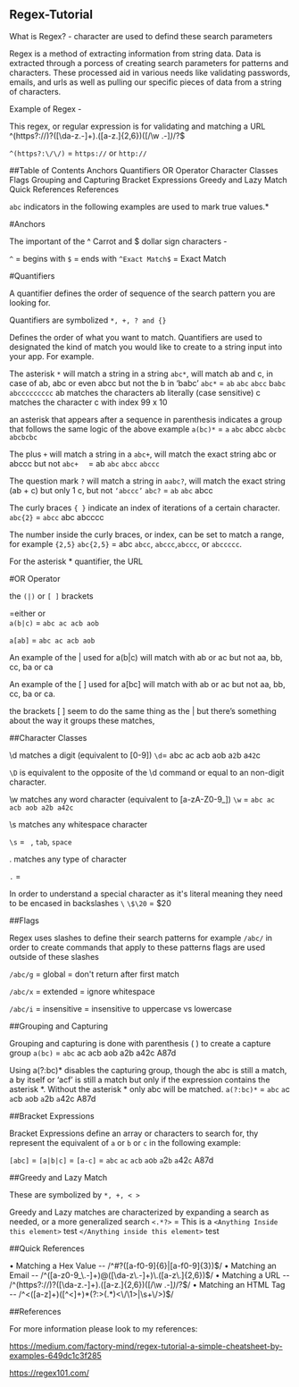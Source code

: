 ## Regex-Tutorial


<!-- ----------------------------- -->


What is Regex? - character are used to defind these search parameters

Regex is a method of extracting information from string data. Data is extracted through a porcess of creating search parameters for patterns and characters. These processed aid in various needs like validating passwords, emails, and urls as well as pulling our specific pieces of data from a string of characters. 


Example of Regex - 

This regex, or regular expression is for validating and matching a URL ^(https?:\/\/)?([\da-z\.-]+)\.([a-z\.]{2,6})([\/\w \.-]*)*\/?$

 `^(https?:\/\/)` = `https://` or `http://` 


##Table of Contents
Anchors
Quantifiers
OR Operator
Character Classes
Flags
Grouping and Capturing
Bracket Expressions
Greedy and Lazy Match
Quick References 
References 


`abc` indicators in the following examples are used to mark true values.*

#Anchors

The important of the ^ Carrot and $ dollar sign characters - 

`^` = begins with 
`$` = ends with 
`^Exact Match$` = Exact Match



#Quantifiers

A quantifier defines the order of sequence of the search pattern you are looking for.

Quantifiers are symbolized  `*, +, ? and {}`

Defines the order of what you want to match. Quantifiers are used to designated the kind of match you would like to create to a string input into your app. For example. 

The asterisk `*` will match a string in a string `abc*`, will match ab and c, in case of ab, abc or even abcc but not the b in ‘babc’
`abc*` = `ab` `abc` `abcc` b`abc` `abccccccccc`
ab matches the characters ab literally (case sensitive)
c matches the character c with index 99 x 10

an asterisk that appears after a sequence in parenthesis indicates a group that follows the same logic of the above example 
`a(bc)*` = `a` `abc` abcc `abcbc` `abcbcbc`

The plus `+` will match a string in a  `abc+`, will match the exact string abc or abccc but not 
`abc+  ` = ab `abc` `abcc` `abccc`

The question mark `?` will match a string in `aabc?`, will match the exact string (ab + c) but only 1 c, but not  `‘abccc’`
`abc?` = `ab` `abc` abcc

The curly braces `{ }` indicate an index of iterations of a certain character. 
`abc{2}` = `abcc` abc abcccc


The number inside the curly braces, or index, can be set to match a range, for example  `{2,5}`
`abc{2,5}` = abc `abcc`, `abccc`,`abccc`, or `abccccc`.

For the asterisk * quantifier, the URL 



#OR Operator

the `(|)` or `[ ]` brackets

=either or  
`a(b|c)` = `abc ac acb aob`

`a[ab]` = `abc ac acb aob`


An example of the | used for a(b|c) will match with ab or ac but not aa, bb, cc, ba or ca

An example of the [ ] used for a[bc] will match with ab or ac but not aa, bb, cc, ba or ca.

the brackets [ ] seem to do the same thing as the | but there’s something about the way it groups these matches,


##Character Classes

\d matches a digit (equivalent to [0-9])
`\d`= abc ac acb aob a`2`b a`42`c

`\D` is equivalent to the opposite of the \d command or equal to an non-digit character. 

\w matches any word character (equivalent to [a-zA-Z0-9_])
`\w` = `abc ac acb aob a2b a42c`

\s matches any whitespace character 

`\s` = ` `, `tab`, `space`

. matches any type of character

`.` = 


In order to understand a special character as it's literal meaning they need to be encased in backslashes `\`
`\$\20` = $20 


##Flags

Regex uses slashes to define their search patterns for example `/abc/` in order to create commands that apply to these patterns flags are used outside of these slashes 

`/abc/g` = global = don't return after first match 

`/abc/x` = extended = ignore whitespace 

`/abc/i` = insensitive  = insensitive to uppercase vs lowercase 


##Grouping and Capturing

Grouping and capturing is done with parenthesis ( ) to create a capture group
`a(bc)` = `abc` ac acb aob a2b a42c A87d

Using a(?:bc)* disables the capturing group, though the abc is still a match, a by itself or ‘acf’ is still a match but only if the expression contains the asterisk *. Without the asterisk * only abc will be matched.
`a(?:bc)*` = `abc` `a`c `a`cb `a`ob `a`2b `a`42c A87d



##Bracket Expressions

Bracket Expressions define an array or characters to search for, thy represent the equivalent of `a` or `b` or `c` in the following example:

`[abc]` = `[a|b|c]` = `[a-c]` = `abc` `ac` `acb` `a`o`b` `a`2`b` `a`42`c` A87d



##Greedy and Lazy Match

These are symbolized by `*, +, < >` 

Greedy and Lazy matches are characterized by expanding a search as needed, or a more generalized search 
`<.*?>` = This is a `<Anything Inside this element>` test `</Anything inside this element>` test

##Quick References

• Matching a Hex Value -- /^#?([a-f0-9]{6}|[a-f0-9]{3})$/
• Matching an Email -- /^([a-z0-9_\.-]+)@([\da-z\.-]+)\.([a-z\.]{2,6})$/
• Matching a URL -- /^(https?:\/\/)?([\da-z\.-]+)\.([a-z\.]{2,6})([\/\w \.-]*)*\/?$/
• Matching an HTML Tag -- /^<([a-z]+)([^<]+)*(?:>(.*)<\/\1>|\s+\/>)$/

##References

For more information please look to my references: 

https://medium.com/factory-mind/regex-tutorial-a-simple-cheatsheet-by-examples-649dc1c3f285

https://regex101.com/

